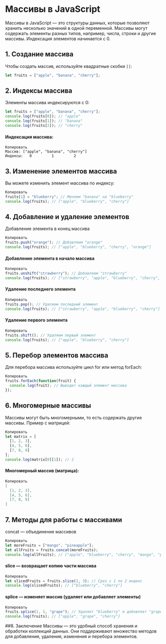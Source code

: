 # Массивы в JavaScript

Массивы в JavaScript — это структуры данных, которые позволяют хранить несколько значений в одной переменной. Массивы могут содержать элементы разных типов, например, числа, строки и другие массивы. Индексация элементов начинается с 0.

## 1. Создание массива

Чтобы создать массив, используйте квадратные скобки `[]`:

```javascript
let fruits = ["apple", "banana", "cherry"];
```
## 2. Индексы массива
Элементы массива индексируются с 0:

```javascript
let fruits = ["apple", "banana", "cherry"];
console.log(fruits[0]); // "apple"
console.log(fruits[1]); // "banana"
console.log(fruits[2]); // "cherry"
```
#### Индексация массива:

```less
Копировать
Массив: ["apple", "banana", "cherry"]
Индексы:   0         1         2
```
## 3. Изменение элементов массива
Вы можете изменить элемент массива по индексу:

```javascript
Копировать
fruits[1] = "blueberry"; // Меняем "banana" на "blueberry"
console.log(fruits); // ["apple", "blueberry", "cherry"]
```
## 4. Добавление и удаление элементов
Добавление элемента в конец массива
``` javascript
Копировать
fruits.push("orange"); // Добавляем "orange"
console.log(fruits); // ["apple", "blueberry", "cherry", "orange"]
```
#### Добавление элемента в начало массива
```javascript
Копировать
fruits.unshift("strawberry"); // Добавляем "strawberry"
console.log(fruits); // ["strawberry", "apple", "blueberry", "cherry", "orange"]
```
#### Удаление последнего элемента
```javascript
Копировать
fruits.pop(); // Удаляем последний элемент
console.log(fruits); // ["strawberry", "apple", "blueberry", "cherry"]
```
#### Удаление первого элемента
```javascript
Копировать
fruits.shift(); // Удаляем первый элемент
console.log(fruits); // ["apple", "blueberry", "cherry"]
```
## 5. Перебор элементов массива
Для перебора массива используйте цикл for или метод forEach:

```javascript
Копировать
fruits.forEach(function(fruit) {
  console.log(fruit); // Выводит каждый элемент массива
});
```
## 6. Многомерные массивы
Массивы могут быть многомерными, то есть содержать другие массивы. Пример с матрицей:

```javascript
Копировать
let matrix = [
  [1, 2, 3],
  [4, 5, 6],
  [7, 8, 9]
];
console.log(matrix[0][1]); // 2
```
#### Многомерный массив (матрица):

```csharp
Копировать
[
  [1, 2, 3],
  [4, 5, 6],
  [7, 8, 9]
]
```
## 7. Методы для работы с массивами
concat — объединение массивов
```javascript
Копировать
let moreFruits = ["mango", "pineapple"];
let allFruits = fruits.concat(moreFruits);
console.log(allFruits); // ["apple", "blueberry", "cherry", "mango", "pineapple"]
```
#### slice — возвращает копию части массива
```javascript
Копировать
let slicedFruits = fruits.slice(1, 3); // Срез с 1 по 2 индекс
console.log(slicedFruits); // ["blueberry", "cherry"]
```
#### splice — изменяет массив (удаляет или добавляет элементы)
```javascript
Копировать
fruits.splice(1, 1, "grape"); // Удаляет "blueberry" и добавляет "grape"
console.log(fruits); // ["apple", "grape", "cherry"]
```
##8. Заключение
Массивы — это удобный способ хранения и обработки коллекций данных. Они поддерживают множество методов для добавления, удаления, изменения и перебора элементов.
